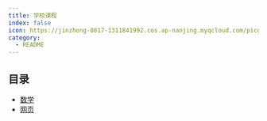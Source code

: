 ```yaml
---
title: 学校课程
index: false
icon: https://jinzhong-0817-1311841992.cos.ap-nanjing.myqcloud.com/picgo/%E5%AD%A6%E6%A0%A1.svg
category:
  - README
---
```


## 目录

- [数学](math/)
- [网页](web/)

